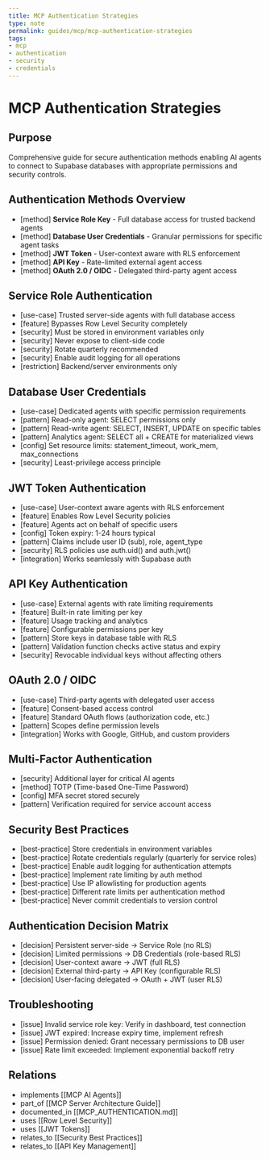 ```yaml
---
title: MCP Authentication Strategies
type: note
permalink: guides/mcp/mcp-authentication-strategies
tags:
- mcp
- authentication
- security
- credentials
---
```


# MCP Authentication Strategies

## Purpose

Comprehensive guide for secure authentication methods enabling AI agents to connect to Supabase databases with appropriate permissions and security controls.

## Authentication Methods Overview

- [method] **Service Role Key** - Full database access for trusted backend agents
- [method] **Database User Credentials** - Granular permissions for specific agent tasks
- [method] **JWT Token** - User-context aware with RLS enforcement
- [method] **API Key** - Rate-limited external agent access
- [method] **OAuth 2.0 / OIDC** - Delegated third-party agent access

## Service Role Authentication

- [use-case] Trusted server-side agents with full database access
- [feature] Bypasses Row Level Security completely
- [security] Must be stored in environment variables only
- [security] Never expose to client-side code
- [security] Rotate quarterly recommended
- [security] Enable audit logging for all operations
- [restriction] Backend/server environments only

## Database User Credentials

- [use-case] Dedicated agents with specific permission requirements
- [pattern] Read-only agent: SELECT permissions only
- [pattern] Read-write agent: SELECT, INSERT, UPDATE on specific tables
- [pattern] Analytics agent: SELECT all + CREATE for materialized views
- [config] Set resource limits: statement_timeout, work_mem, max_connections
- [security] Least-privilege access principle

## JWT Token Authentication

- [use-case] User-context aware agents with RLS enforcement
- [feature] Enables Row Level Security policies
- [feature] Agents act on behalf of specific users
- [config] Token expiry: 1-24 hours typical
- [pattern] Claims include user ID (sub), role, agent_type
- [security] RLS policies use auth.uid() and auth.jwt()
- [integration] Works seamlessly with Supabase auth

## API Key Authentication

- [use-case] External agents with rate limiting requirements
- [feature] Built-in rate limiting per key
- [feature] Usage tracking and analytics
- [feature] Configurable permissions per key
- [pattern] Store keys in database table with RLS
- [pattern] Validation function checks active status and expiry
- [security] Revocable individual keys without affecting others

## OAuth 2.0 / OIDC

- [use-case] Third-party agents with delegated user access
- [feature] Consent-based access control
- [feature] Standard OAuth flows (authorization code, etc.)
- [pattern] Scopes define permission levels
- [integration] Works with Google, GitHub, and custom providers

## Multi-Factor Authentication

- [security] Additional layer for critical AI agents
- [method] TOTP (Time-based One-Time Password)
- [config] MFA secret stored securely
- [pattern] Verification required for service account access

## Security Best Practices

- [best-practice] Store credentials in environment variables
- [best-practice] Rotate credentials regularly (quarterly for service roles)
- [best-practice] Enable audit logging for authentication attempts
- [best-practice] Implement rate limiting by auth method
- [best-practice] Use IP allowlisting for production agents
- [best-practice] Different rate limits per authentication method
- [best-practice] Never commit credentials to version control

## Authentication Decision Matrix

- [decision] Persistent server-side → Service Role (no RLS)
- [decision] Limited permissions → DB Credentials (role-based RLS)
- [decision] User-context aware → JWT (full RLS)
- [decision] External third-party → API Key (configurable RLS)
- [decision] User-facing delegated → OAuth + JWT (user RLS)

## Troubleshooting

- [issue] Invalid service role key: Verify in dashboard, test connection
- [issue] JWT expired: Increase expiry time, implement refresh
- [issue] Permission denied: Grant necessary permissions to DB user
- [issue] Rate limit exceeded: Implement exponential backoff retry

## Relations

- implements [[MCP AI Agents]]
- part_of [[MCP Server Architecture Guide]]
- documented_in [[MCP_AUTHENTICATION.md]]
- uses [[Row Level Security]]
- uses [[JWT Tokens]]
- relates_to [[Security Best Practices]]
- relates_to [[API Key Management]]

